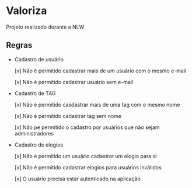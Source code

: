 # Valoriza
Projeto realizado durante a NLW

## Regras

- Cadastro de usuário

    [x] Não é permitido cadastrar mais de um usuário com o mesmo e-mail 

    [x] Não é permitido cadastrar usuário sem e-mail

- Cadastro de TAG

    [x] Não é permitido casdastrar mais de uma tag com o mesmo nome

    [x] Não é permitido cadastrar tag sem nome

    [x] Não pe permitido o cadastro por usuários que não sejam administradores

- Cadastro de elogios

    [x] Não é permitido um usuário cadastrar um elogio para si

    [x] Não é permitido cadastrar elogios para usuários inválidos

    [x] O usuário precisa estar autenticado na aplicação